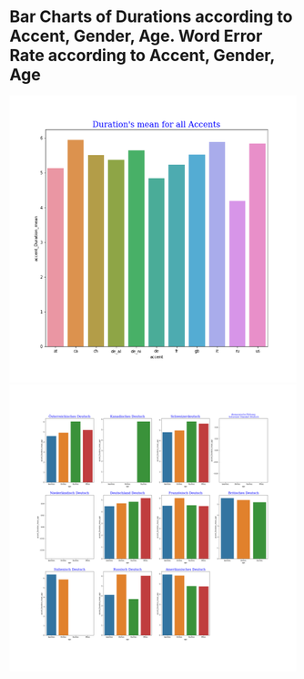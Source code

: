 
# Bar Charts of Durations according to Accent, Gender, Age. Word Error Rate according to Accent, Gender, Age 

![](plotBarDiagrams_Accent_Duration111.png) 
![](plotBarDiagramsAccent_age.png) 

